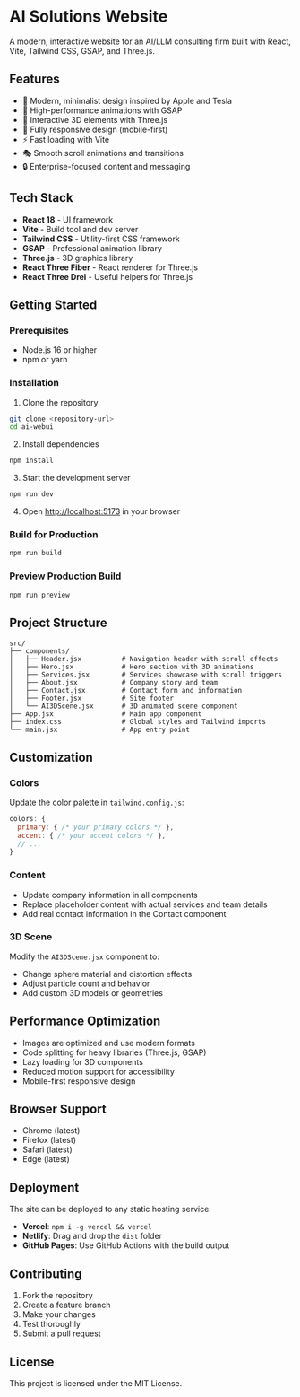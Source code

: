 # AI Solutions Website

A modern, interactive website for an AI/LLM consulting firm built with React, Vite, Tailwind CSS, GSAP, and Three.js.

## Features

- 🎨 Modern, minimalist design inspired by Apple and Tesla
- 🚀 High-performance animations with GSAP
- 🎯 Interactive 3D elements with Three.js
- 📱 Fully responsive design (mobile-first)
- ⚡ Fast loading with Vite
- 🎭 Smooth scroll animations and transitions
- 🔒 Enterprise-focused content and messaging

## Tech Stack

- **React 18** - UI framework
- **Vite** - Build tool and dev server
- **Tailwind CSS** - Utility-first CSS framework
- **GSAP** - Professional animation library
- **Three.js** - 3D graphics library
- **React Three Fiber** - React renderer for Three.js
- **React Three Drei** - Useful helpers for Three.js

## Getting Started

### Prerequisites

- Node.js 16 or higher
- npm or yarn

### Installation

1. Clone the repository
```bash
git clone <repository-url>
cd ai-webui
```

2. Install dependencies
```bash
npm install
```

3. Start the development server
```bash
npm run dev
```

4. Open [http://localhost:5173](http://localhost:5173) in your browser

### Build for Production

```bash
npm run build
```

### Preview Production Build

```bash
npm run preview
```

## Project Structure

```
src/
├── components/
│   ├── Header.jsx          # Navigation header with scroll effects
│   ├── Hero.jsx            # Hero section with 3D animations
│   ├── Services.jsx        # Services showcase with scroll triggers
│   ├── About.jsx           # Company story and team
│   ├── Contact.jsx         # Contact form and information
│   ├── Footer.jsx          # Site footer
│   └── AI3DScene.jsx       # 3D animated scene component
├── App.jsx                 # Main app component
├── index.css               # Global styles and Tailwind imports
└── main.jsx                # App entry point
```

## Customization

### Colors
Update the color palette in `tailwind.config.js`:
```javascript
colors: {
  primary: { /* your primary colors */ },
  accent: { /* your accent colors */ },
  // ...
}
```

### Content
- Update company information in all components
- Replace placeholder content with actual services and team details
- Add real contact information in the Contact component

### 3D Scene
Modify the `AI3DScene.jsx` component to:
- Change sphere material and distortion effects
- Adjust particle count and behavior
- Add custom 3D models or geometries

## Performance Optimization

- Images are optimized and use modern formats
- Code splitting for heavy libraries (Three.js, GSAP)
- Lazy loading for 3D components
- Reduced motion support for accessibility
- Mobile-first responsive design

## Browser Support

- Chrome (latest)
- Firefox (latest)
- Safari (latest)
- Edge (latest)

## Deployment

The site can be deployed to any static hosting service:

- **Vercel**: `npm i -g vercel && vercel`
- **Netlify**: Drag and drop the `dist` folder
- **GitHub Pages**: Use GitHub Actions with the build output

## Contributing

1. Fork the repository
2. Create a feature branch
3. Make your changes
4. Test thoroughly
5. Submit a pull request

## License

This project is licensed under the MIT License.